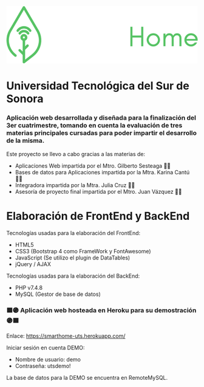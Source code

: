 ![SmartHome](/assets/images/logo_h.png)
#
# Universidad Tecnológica del Sur de Sonora
### Aplicación web desarrollada y diseñada para la finalización del 3er cuatrimestre, tomando en cuenta la evaluación de tres materias principales cursadas para poder impartir el desarrollo de la misma.
Este proyecto se llevo a cabo gracias a las materias de:
- Aplicaciones Web impartida por el Mtro. Gilberto Sesteaga 👨‍🏫
- Bases de datos para Aplicaciones impartida por la Mtra. Karina Cantú 👩‍🏫
- Integradora impartida por la Mtra. Julia Cruz 👩‍🏫
- Asesoría de proyecto final impartida por el Mtro. Juan Vázquez 👨‍🏫
#
# Elaboración de FrontEnd y BackEnd
Tecnologías usadas para la elaboración del FrontEnd:
- HTML5
- CSS3 (Bootstrap 4 como FrameWork y FontAwesome)
- JavaScript (Se utilizo el plugin de DataTables) 
- jQuery / AJAX

Tecnologías usadas para la elaboración del BackEnd:
- PHP v7.4.8
- MySQL (Gestor de base de datos)

### 🟩🟣 Aplicación web hosteada en Heroku para su demostración 🟣🟩
Enlace: https://smarthome-uts.herokuapp.com/

Iniciar sesión en cuenta DEMO:
- Nombre de usuario: demo
- Contraseña: utsdemo!

La base de datos para la DEMO se encuentra en RemoteMySQL.
